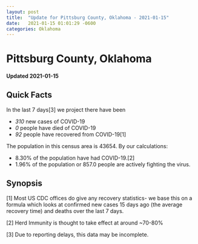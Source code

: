 ```yaml
---
layout: post
title:  "Update for Pittsburg County, Oklahoma - 2021-01-15"
date:   2021-01-15 01:01:29 -0600
categories: Oklahoma
---
```


# Pittsburg County, Oklahoma
#### Updated 2021-01-15

## Quick Facts

In the last 7 days[3] we project there have been
- *310* new cases of COVID-19
- *0* people have died of COVID-19
- *92* people have recovered from COVID-19[1]

The population in this census area is 43654. By our calculations:
- 8.30% of the population have had COVID-19.[2]
- 1.96% of the population or 857.0 people are actively fighting the virus.

## Synopsis




[1] Most US CDC offices do give any recovery statistics- we base this on a formula which looks at confirmed new cases
15 days ago (the average recovery time) and deaths over the last 7 days.

[2] Herd Immunity is thought to take effect at around ~70-80%

[3] Due to reporting delays, this data may be incomplete.
 
    